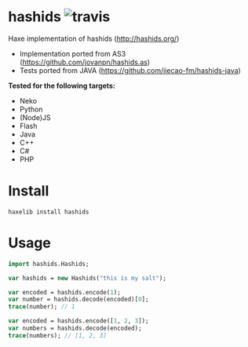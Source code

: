 # hashids ![travis](https://travis-ci.org/kevinresol/hashids.svg?branch=master)
Haxe implementation of hashids (http://hashids.org/)


- Implementation ported from AS3 (https://github.com/jovanpn/hashids.as)
- Tests ported from JAVA (https://github.com/jiecao-fm/hashids-java)

**Tested for the following targets:**
- Neko
- Python
- (Node)JS
- Flash
- Java
- C++
- C#
- PHP

# Install

```
haxelib install hashids
```

# Usage

```haxe
import hashids.Hashids;

var hashids = new Hashids("this is my salt");

var encoded = hashids.encode(1);
var number = hashids.decode(encoded)[0];
trace(number); // 1

var encoded = hashids.encode([1, 2, 3]);
var numbers = hashids.decode(encoded);
trace(numbers); // [1, 2, 3]

```